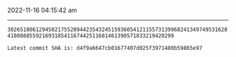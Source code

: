2022-11-16 04:15:42 am

---

`302651806129450217552094423543245159360541211557313996824134974953162841008885592169318541167442511681461390571833219420299`

`Latest commit SHA is: d4f9a6647cb01677407d025f3971480b59865e97 `
